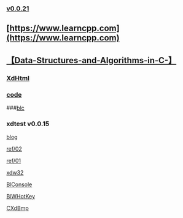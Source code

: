 ﻿### [v0.0.21](https://github.com/littleflute/vc6/edit/master/README.md)
## [https://www.learncpp.com](https://www.learncpp.com)
## [【Data-Structures-and-Algorithms-in-C-】](https://littleflute.github.io/Data-Structures-and-Algorithms-in-C-/)
### [XdHtml](XdHtml)
### [code](code)
###[blc](blc)

### xdtest v0.0.15

[blog](https://littleflute.github.io/blog)

[ref/02](ref/02)

[ref/01](ref/01)

[xdw32](xdw32)

[BlConsole](BlConsole)

[BlWHotKey](BlWHotKey)

[CXdBmp](CXdBmp)



<script src="https://www.w3schools.com/lib/w3.js"></script>
<script src="https://littleflute.github.io/JavaScript/blclass.js" ></script>
<script src="https://littleflute.github.io/JavaScript/blApp.js"></script>
<script src="blAppPlx.js"></script>

